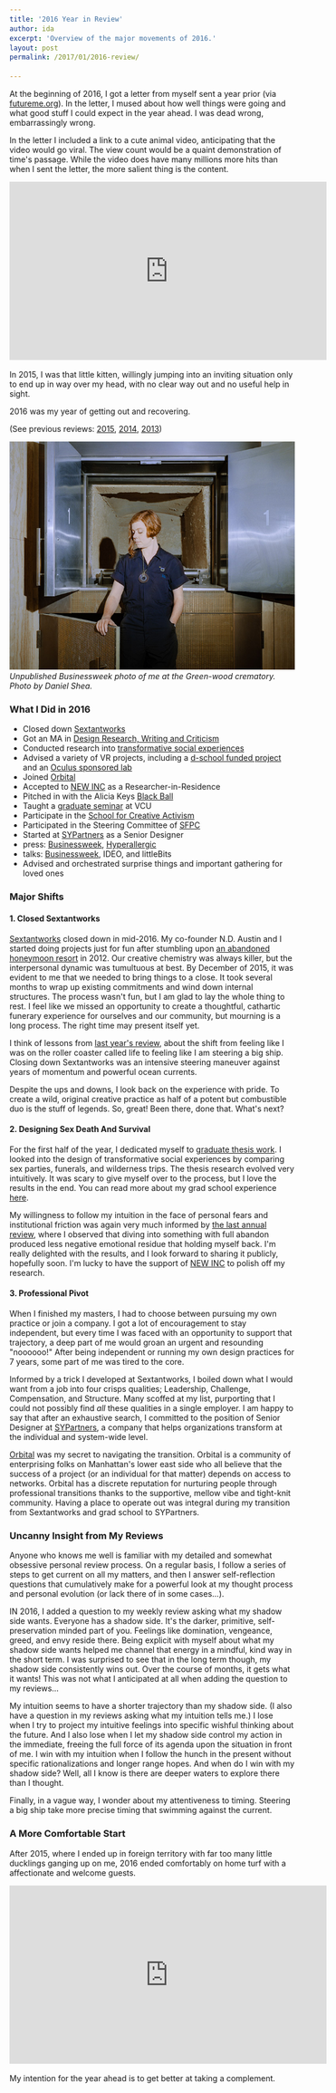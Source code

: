 ```yaml
---
title: '2016 Year in Review'
author: ida
excerpt: 'Overview of the major movements of 2016.'
layout: post
permalink: /2017/01/2016-review/

---
```


At the beginning of 2016, I got a letter from myself sent a year prior (via [futureme.org](https://www.futureme.org/)). In the letter, I mused about how well things were going and what good stuff I could expect in the year ahead. I was dead wrong, embarrassingly wrong.   

In the letter I included a link to a cute animal video, anticipating that the video would go viral. The view count would be a quaint demonstration of time's passage. While the video does have many millions more hits than when I sent the letter, the more salient thing is the content.

<iframe width="560" height="315" src="https://www.youtube.com/embed/gOX8YbhVs-g" frameborder="0" allowfullscreen></iframe>

In 2015, I was that little kitten, willingly jumping into an inviting situation only to end up in way over my head, with no clear way out and no useful help in sight.  

2016 was my year of getting out and recovering.

(See previous reviews: [2015](/2016/01/2015-review/), [2014](/2015/04/2014-year-review/), [2013](/2014/01/2013-year-review/))


![Crematory](/images/self/DanielShea-IdaCBenedetto-Crematory.jpg)
_Unpublished Businessweek photo of me at the Green-wood crematory. Photo by Daniel Shea._

### What I Did in 2016

- Closed down [Sextantworks](http://sextant.works/)
- Got an MA in [Design Research, Writing and Criticism](http://designresearch.sva.edu/)
- Conducted research into [transformative social experiences](/2016/04/sex-death-survival/)
- Advised a variety of VR projects, including a [d-school funded project](https://medium.com/stanford-d-school/the-storyteller-s-guide-to-the-virtual-reality-audience-19e92da57497) and an [Oculus sponsored lab](http://kaleidovr.com/2016devlab)
- Joined [Orbital](http://orbital.nyc/)
- Accepted to [NEW INC](http://www.newinc.org/blog-post/new-inc-year-3) as a Researcher-in-Residence
- Pitched in with the Alicia Keys [Black Ball](https://www.instagram.com/p/BLxKKOfg03Z/)
- Taught a [graduate seminar](https://github.com/idamantium/ExperienceDesign) at VCU
- Participate in the [School for Creative Activism](https://artisticactivism.org/2016/11/letters-from-home/)
- Participated in the Steering Committee of [SFPC](http://sfpc.io/)
- Started at [SYPartners](https://www.sypartners.com/) as a Senior Designer
- press: [Businessweek](https://www.bloomberg.com/features/2016-design/a/ida-benedetto/), [Hyperallergic](http://hyperallergic.com/340287/letters-from-home-to-donald-trump/)
- talks: [Businessweek](https://www.bloomberg.com/news/videos/2016-06-02/bloomberg-businessweek-design-2016-ida-benedetto), IDEO, and littleBits
- Advised and orchestrated surprise things and important gathering for loved ones

### Major Shifts

#### 1. Closed Sextantworks

[Sextantworks](http://sextant.works/) closed down in mid-2016. My co-founder N.D. Austin and I started doing projects just for fun after stumbling upon [an abandoned honeymoon resort](http://sextant.works/couplesretreat) in 2012. Our creative chemistry was always killer, but the interpersonal dynamic was tumultuous at best. By December of 2015, it was evident to me that we needed to bring things to a close. It took several months to wrap up existing commitments and wind down internal structures. The process wasn't fun, but I am glad to lay the whole thing to rest. I feel like we missed an opportunity to create a thoughtful, cathartic funerary experience for ourselves and our community, but mourning is a long process. The right time may present itself yet.

I think of lessons from [last year's review](/2016/01/2015-review/), about the shift from feeling like I was on the roller coaster called life to feeling like I am steering a big ship. Closing down Sextantworks was an intensive steering maneuver against years of momentum and powerful ocean currents.

Despite the ups and downs, I look back on the experience with pride. To create a wild, original creative practice as half of a potent but combustible duo is the stuff of legends. So, great! Been there, done that. What's next?



#### 2. Designing Sex Death And Survival

For the first half of the year, I dedicated myself to [graduate thesis work](/2016/04/sex-death-survival/). I looked into the design of transformative social experiences by comparing sex parties, funerals, and wilderness trips. The thesis research evolved very intuitively. It was scary to give myself over to the process, but I love the results in the end. You can read more about my grad school experience [here](/2016/11/sva-design-research/).

My willingness to follow my intuition in the face of personal fears and institutional friction was again very much informed by [the last annual review](/2016/01/2015-review/), where I observed that diving into something with full abandon produced less negative emotional residue that holding myself back. I'm really delighted with the results, and I look forward to sharing it publicly, hopefully soon. I'm lucky to have the support of [NEW INC](http://www.newinc.org/blog-post/new-inc-year-3) to polish off my research.


#### 3. Professional Pivot

When I finished my masters, I had to choose between pursuing my own practice or join a company. I got a lot of encouragement to stay independent, but every time I was faced with an opportunity to support that trajectory, a deep part of me would groan an urgent and resounding "noooooo!" After being independent or running my own design practices for 7 years, some part of me was tired to the core.

Informed by a trick I developed at Sextantworks, I boiled down what I would want from a job into four crisps qualities; Leadership, Challenge, Compensation, and Structure. Many scoffed at my list, purporting that I could not possibly find *all* these qualities in a single employer. I am happy to say that after an exhaustive search, I committed to the position of Senior Designer at [SYPartners](https://www.sypartners.com/), a company that helps organizations transform at the individual and system-wide level.

[Orbital](http://orbital.nyc/) was my secret to navigating the transition. Orbital is a community of enterprising folks on Manhattan's lower east side who all believe that the success of a project (or an individual for that matter) depends on access to networks. Orbital has a discrete reputation for nurturing people through professional transitions thanks to the supportive, mellow vibe and tight-knit community. Having a place to operate out was integral during my transition from Sextantworks and grad school to SYPartners.


### Uncanny Insight from My Reviews

Anyone who knows me well is familiar with my detailed and somewhat obsessive personal review process. On a regular basis, I follow a series of steps to get current on all my matters, and then I answer self-reflection questions that cumulatively make for a powerful look at my thought process and personal evolution (or lack there of in some cases...).

IN 2016, I added a question to my weekly review asking what my shadow side wants. Everyone has a shadow side. It's the darker, primitive, self-preservation minded part of you. Feelings like domination, vengeance, greed, and envy reside there. Being explicit with myself about what my shadow side wants helped me channel that energy in a mindful, kind way in the short term. I was surprised to see that in the long term though, my shadow side consistently wins out. Over the course of months, it gets what it wants! This was not what I anticipated at all when adding the question to my reviews...

My intuition seems to have a shorter trajectory than my shadow side. (I also have a question in my reviews asking what my intuition tells me.) I lose when I try to project my intuitive feelings into specific wishful thinking about the future. And I also lose when I let my shadow side control my action in the immediate, freeing the full force of its agenda upon the situation in front of me. I win with my intuition when I follow the hunch in the present without specific rationalizations and longer range hopes. And when do I win with my shadow side? Well, all I know is there are deeper waters to explore there than I thought.

Finally, in a vague way, I wonder about my attentiveness to timing. Steering a big ship take more precise timing that swimming against the current.   




### A More Comfortable Start

After 2015, where I ended up in foreign territory with far too many little ducklings ganging up on me, 2016 ended comfortably on home turf with a affectionate and welcome guests.

<iframe width="560" height="315" src="https://www.youtube.com/embed/7IULBK8YHuE" frameborder="0" allowfullscreen></iframe>   


My intention for the year ahead is to get better at taking a complement.
